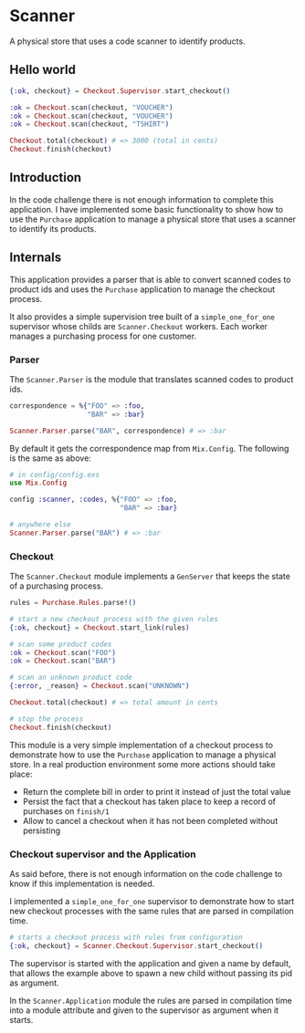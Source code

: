 # Scanner

A physical store that uses a code scanner to identify products.

## Hello world

```elixir
{:ok, checkout} = Checkout.Supervisor.start_checkout()

:ok = Checkout.scan(checkout, "VOUCHER")
:ok = Checkout.scan(checkout, "VOUCHER")
:ok = Checkout.scan(checkout, "TSHIRT")

Checkout.total(checkout) # => 3000 (total in cents)
Checkout.finish(checkout)
```

## Introduction

In the code challenge there is not enough information to complete this application.
I have implemented some basic functionality to show how to use the `Purchase` application
to manage a physical store that uses a scanner to identify its products.

## Internals

This application provides a parser that is able to convert scanned codes to product ids
and uses the `Purchase` application to manage the checkout process.

It also provides a simple supervision tree built of a `simple_one_for_one` supervisor
whose childs are `Scanner.Checkout` workers.
Each worker manages a purchasing process for one customer.

### Parser

The `Scanner.Parser` is the module that translates scanned codes to product ids.

```elixir
correspondence = %{"FOO" => :foo,
                   "BAR" => :bar}

Scanner.Parser.parse("BAR", correspondence) # => :bar
```

By default it gets the correspondence map from `Mix.Config`.
The following is the same as above:

```elixir
# in config/config.exs
use Mix.Config

config :scanner, :codes, %{"FOO" => :foo,
                           "BAR" => :bar}

# anywhere else
Scanner.Parser.parse("BAR") # => :bar
```

### Checkout

The `Scanner.Checkout` module implements a `GenServer` that keeps the state
of a purchasing process.

```elixir
rules = Purchase.Rules.parse!()

# start a new checkout process with the given rules
{:ok, checkout} = Checkout.start_link(rules)

# scan some product codes
:ok = Checkout.scan("FOO")
:ok = Checkout.scan("BAR")

# scan an unknown product code
{:error, _reason} = Checkout.scan("UNKNOWN")

Checkout.total(checkout) # => total amount in cents

# stop the process
Checkout.finish(checkout)
```

This module is a very simple implementation of a checkout process
to demonstrate how to use the `Purchase` application to manage a physical store.
In a real production environment some more actions should take place:

  * Return the complete bill in order to print it instead of just the total value
  * Persist the fact that a checkout has taken place to keep a record of purchases on `finish/1`
  * Allow to cancel a checkout when it has not been completed without persisting

### Checkout supervisor and the Application

As said before, there is not enough information on the code challenge to know if this implementation
is needed.

I implemented a `simple_one_for_one` supervisor to demonstrate how to start new checkout processes
with the same rules that are parsed in compilation time.

```elixir
# starts a checkout process with rules from configuration
{:ok, checkout} = Scanner.Checkout.Supervisor.start_checkout()
```

The supervisor is started with the application and given a name by default, that allows the example
above to spawn a new child without passing its pid as argument.

In the `Scanner.Application` module the rules are parsed in compilation
time into a module attribute and given to the supervisor as argument when it
starts.
